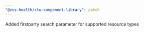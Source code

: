 ```yaml
---
"@zus-health/ctw-component-library": patch
---
```


Added firstparty search parameter for supported resource types
